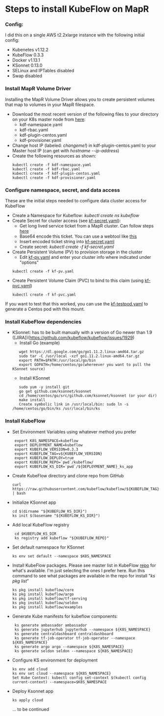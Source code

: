 # Steps to install KubeFlow on MapR
### Config: 
I did this on a single AWS t2.2xlarge instance with the following initial config:
* Kubenetes v1.12.2
* KubeFlow 0.3.3
* Docker v1.13.1
* KSonnet 0.13.0
* SELinux and IPTables disabled
* Swap disabled


### Install MapR Volume Driver
Installing the MapR Volume Driver allows you to create persistent volumes that map to volumes in your MapR filespace.
* Download the most recent version of the following files to your directory on your K8s master node from [here](http://package.mapr.com/tools/KubernetesDataFabric/):
  * kdf-namespace.yaml
  * kdf-rbac.yaml
  * kdf-plugin-centos.yaml
  * kdf-provisioner.yaml
* Change host IP (labeled: *changeme!*) in kdf-plugin-centos.yaml to your Master host IP (can get with *hostname --ip-address*)
* Create the following resources as shown:
  ```
  kubectl create -f kdf-namespace.yaml
  kubectl create -f kdf-rbac.yaml
  kubectl create -f kdf-plugin-centos.yaml
  kubectl create -f kdf-provisioner.yaml
  ```

### Configure namespace, secret, and data access
These are the initial steps needed to configure data cluster access for KubeFlow
* Create a Namespace for Kubeflow: *kubectl create ns kubeflow*
* Create Secret for cluster access (see [kf-secret.yaml](kf-secret.yaml)):
  * Get long lived service ticket from a MapR cluster. Can follow steps [here](https://mapr.com/docs/61/SecurityGuide/GeneratingServiceTicket.html)
  * Base64 encode this ticket. You can use a webtool like [this](https://www.base64encode.org/)
  * Insert encoded ticket string into [kf-secret.yaml](kf-secret.yaml) 
  * Create secret: *kubectl create -f kf-secret.yaml*
* Create Persistent Volume (PV) to provision storage in the cluster
  * Edit [kf-pv.yaml](kf-pv.yaml) and enter your cluster info where indicated under "options"
  ```
  kubectl create -f kf-pv.yaml
  ```
* Create Persistent Volume Claim (PVC) to bind to this claim (using [kf-pvc.yaml](kf-pvc.yaml))
  ```
  kubectl create -f kf-pvc.yaml
  ``` 

 If you want to test that this worked, you can use the [kf-testpod.yaml](kf-testpod.yaml) to generate a Centos pod with this mount.

### Install KubeFlow dependencies
* KSonnet: has to be built manually with a version of Go newer than 1.9  ([JIRA])(https://github.com/kubeflow/kubeflow/issues/1929)
  * Install Go (example)
  ```
     wget https://dl.google.com/go/go1.11.2.linux-amd64.tar.gz
     sudo tar -C /usr/local -xzf go1.11.2.linux-amd64.tar.gz
     export PATH=$PATH:/usr/local/go/bin
     export GOPATH=/home/centos/go(whereever you want to pull the KSonnet source)
  ```
  * Install KSonnet
  ```
     sudo yum -y install git
     go get github.com/ksonnet/ksonnet
     cd /home/centos/go/src/github.com/ksonnet/ksonnet (or your dir)
     make install
     Create symbolic link in /usr/local/bin: sudo ln -s /home/centos/go/bin/ks /usr/local/bin/ks
  ```

### Install KubeFlow 
* Set Environment Variables using whatever method you prefer
  ```
   export K8S_NAMESPACE=kubeflow
   export DEPLOYMENT_NAME=kubeflow
   export KUBEFLOW_VERSION=0.3.3
   export KUBEFLOW_TAG=v${KUBEFLOW_VERSION}
   export KUBEFLOW_DEPLOY=true
   export KUBEFLOW_REPO=`pwd`/kubeflow/
   export KUBEFLOW_KS_DIR=`pwd`/${DEPLOYMENT_NAME}_ks_app
   ```
* Create KubeFlow directory and clone repo from GitHub
  ```
  curl https://raw.githubusercontent.com/kubeflow/kubeflow/${KUBEFLOW_TAG}/scripts/download.sh | bash
  ```
* Initialize KSonnet app 
  ```
  cd $(dirname "${KUBEFLOW_KS_DIR}")
  ks init $(basename "${KUBEFLOW_KS_DIR}")
  ```
* Add local KubeFlow registry
  ```
   cd $KUBEFLOW_KS_DIR
   ks registry add kubeflow "${KUBEFLOW_REPO}"
  ```
* Set default namespace for KSonnet
  ```
  ks env set default --namespace $K8S_NAMESPACE
  ```
* Install KubeFlow packages. Please see master list in KubeFlow [repo](https://github.com/kubeflow) for what's available. I'm just selecting the ones I prefer here. Run this command to see what packages are available in the repo for install "*ks pkg list*"
   ```
   ks pkg install kubeflow/core
   ks pkg install kubeflow/argo
   ks pkg install kubeflow/tf-serving
   ks pkg install kubeflow/seldon
   ks pkg install kubeflow/examples
   ```
* Generate Kube manifests for kubeflow components:
  ```
   ks generate ambassador ambassador
   ks generate jupyterhub jupyterhub --namespace ${K8S_NAMESPACE}
   ks generate centraldashboard centraldashboard
   ks generate tf-job-operator tf-job-operator --namespace ${K8S_NAMESPACE}
   ks generate argo argo --namespace ${K8S_NAMESPACE}
   ks generate seldon seldon --namespace ${K8S_NAMESPACE}
   ```
* Configure KS environment for deployment
   ```
   ks env add cloud
   ks env set cloud --namespace ${K8S_NAMESPACE}
   Set Kube Context: kubectl config set-context $(kubectl config current-context) --namespace=$K8S_NAMESPACE
   ```
* Deploy Ksonnet app
  ```
  ks apply cloud
  ```


  ... to be continued







